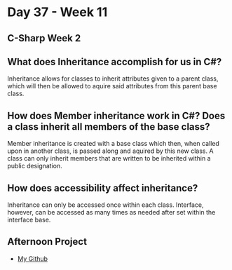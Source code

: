 # Day 37 - Week 11
## C-Sharp Week 2

## What does Inheritance accomplish for us in C#?
Inheritance allows for classes to inherit attributes given to a parent class, which will then be allowed to aquire said attributes from this parent base class.
## How does Member inheritance work in C#? Does a class inherit all members of the base class?
Member inheritance is created with a base class which then, when called upon in another class, is passed along and aquired by this new class. A class can only inherit members that are written to be inherited within a public designation. 
## How does accessibility affect inheritance?
Inheritance can only be accessed once within each class. Interface, however, can be accessed as many times as needed after set within the interface base.

## Afternoon Project
- [My Github](https://github.com/JonesyJava/inherit-interface.git)